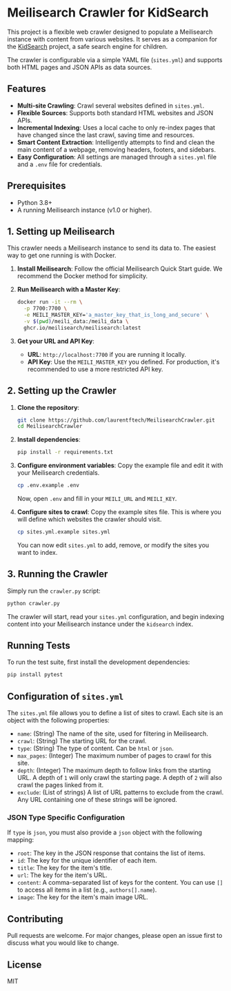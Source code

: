 # Meilisearch Crawler for KidSearch

This project is a flexible web crawler designed to populate a Meilisearch instance with content from various websites. It serves as a companion for the [KidSearch](https://github.com/laurentftech/kidsearch) project, a safe search engine for children.

The crawler is configurable via a simple YAML file (`sites.yml`) and supports both HTML pages and JSON APIs as data sources.

## Features

- **Multi-site Crawling**: Crawl several websites defined in `sites.yml`.
- **Flexible Sources**: Supports both standard HTML websites and JSON APIs.
- **Incremental Indexing**: Uses a local cache to only re-index pages that have changed since the last crawl, saving time and resources.
- **Smart Content Extraction**: Intelligently attempts to find and clean the main content of a webpage, removing headers, footers, and sidebars.
- **Easy Configuration**: All settings are managed through a `sites.yml` file and a `.env` file for credentials.

## Prerequisites

- Python 3.8+
- A running Meilisearch instance (v1.0 or higher).

## 1. Setting up Meilisearch

This crawler needs a Meilisearch instance to send its data to. The easiest way to get one running is with Docker.

1.  **Install Meilisearch**: Follow the official Meilisearch Quick Start guide. We recommend the Docker method for simplicity.

2.  **Run Meilisearch with a Master Key**:
    ```bash
    docker run -it --rm \
      -p 7700:7700 \
      -e MEILI_MASTER_KEY='a_master_key_that_is_long_and_secure' \
      -v $(pwd)/meili_data:/meili_data \
      ghcr.io/meilisearch/meilisearch:latest
    ```

3.  **Get your URL and API Key**:
    -   **URL**: `http://localhost:7700` if you are running it locally.
    -   **API Key**: Use the `MEILI_MASTER_KEY` you defined. For production, it's recommended to use a more restricted API key.

## 2. Setting up the Crawler

1.  **Clone the repository**:
    ```bash
    git clone https://github.com/laurentftech/MeilisearchCrawler.git
    cd MeilisearchCrawler
    ```

2.  **Install dependencies**:
    ```bash
    pip install -r requirements.txt
    ```

3.  **Configure environment variables**:
    Copy the example file and edit it with your Meilisearch credentials.
    ```bash
    cp .env.example .env
    ```
    Now, open `.env` and fill in your `MEILI_URL` and `MEILI_KEY`.

4.  **Configure sites to crawl**:
    Copy the example sites file. This is where you will define which websites the crawler should visit.
    ```bash
    cp sites.yml.example sites.yml
    ```
    You can now edit `sites.yml` to add, remove, or modify the sites you want to index.

## 3. Running the Crawler

Simply run the `crawler.py` script:

```bash
python crawler.py
```

The crawler will start, read your `sites.yml` configuration, and begin indexing content into your Meilisearch instance under the `kidsearch` index.

## Running Tests

To run the test suite, first install the development dependencies:

```bash
pip install pytest
```

## Configuration of `sites.yml`

The `sites.yml` file allows you to define a list of sites to crawl. Each site is an object with the following properties:

- `name`: (String) The name of the site, used for filtering in Meilisearch.
- `crawl`: (String) The starting URL for the crawl.
- `type`: (String) The type of content. Can be `html` or `json`.
- `max_pages`: (Integer) The maximum number of pages to crawl for this site.
- `depth`: (Integer) The maximum depth to follow links from the starting URL. A depth of `1` will only crawl the starting page. A depth of `2` will also crawl the pages linked from it.
- `exclude`: (List of strings) A list of URL patterns to exclude from the crawl. Any URL containing one of these strings will be ignored.

### JSON Type Specific Configuration

If `type` is `json`, you must also provide a `json` object with the following mapping:

- `root`: The key in the JSON response that contains the list of items.
- `id`: The key for the unique identifier of each item.
- `title`: The key for the item's title.
- `url`: The key for the item's URL.
- `content`: A comma-separated list of keys for the content. You can use `[]` to access all items in a list (e.g., `authors[].name`).
- `image`: The key for the item's main image URL.

## Contributing

Pull requests are welcome. For major changes, please open an issue first to discuss what you would like to change.

## License

MIT